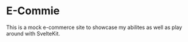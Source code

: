 # E-Commie
This is a mock e-commerce site to showcase my abilites as well as play around with SvelteKit.